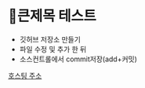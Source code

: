 # 🚗큰제목 테스트

- 깃허브 저장소 만들기
- 파일 수정 및 추가 한 뒤
- 소스컨트롤에서 commit저장(add+커밋)

[호스팅 주소](https://blueqqq223.github.io/git-Test/)
